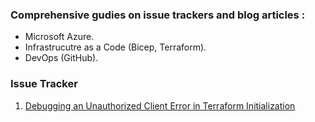 ### Comprehensive gudies on issue trackers and blog articles : 

- Microsoft Azure.
- Infrastrucutre as a Code (Bicep, Terraform).
- DevOps (GitHub).

### Issue Tracker

1. [Debugging an Unauthorized Client Error in Terraform Initialization](https://github.com/charlesderber/charlesderber.github.io/blob/main/docs/issue-tracker/unauthorized_client_spn.md)